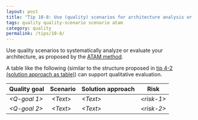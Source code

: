 ```yaml
---
layout: post
title: "Tip 10-8: Use (quality) scenarios for architecture analysis or evaluation!"
tags: quality quality-scenario scenario atam
category: quality
permalink: /tips/10-8/
---
```


Use quality scenarios to systematically analyze or evaluate your architecture,
as proposed by the [ATAM method](https://www.sei.cmu.edu/architecture/tools/evaluate/atam.cfm).

A table like the following (similar to the structure proposed in [tip 4-2 (solution approach as table)](/tips/4-2)) can
support qualitative evaluation.


| **Quality goal** | **Scenario** | **Solution approach** | **Risk** |
|----------|----------------------|-----------------------|-------------|
| _&lt;Q-goal 1>_ | _&lt;Text>_ | _&lt;Text>_ |_&lt;risk-1>_ |
| _&lt;Q-goal 2>_ | _&lt;Text>_ | _&lt;Text>_ |_&lt;risk-2>_ |
